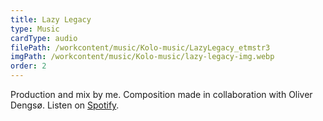 ```yaml
---
title: Lazy Legacy
type: Music
cardType: audio
filePath: /workcontent/music/Kolo-music/LazyLegacy_etmstr3
imgPath: /workcontent/music/Kolo-music/lazy-legacy-img.webp
order: 2
---
```

Production and mix by me.
Composition made in collaboration with Oliver Dengsø.
Listen on [Spotify](https://open.spotify.com/track/3nNpxwma0gqAjTc3hvFqXs?si=6cf7754b8fd24ab8).
